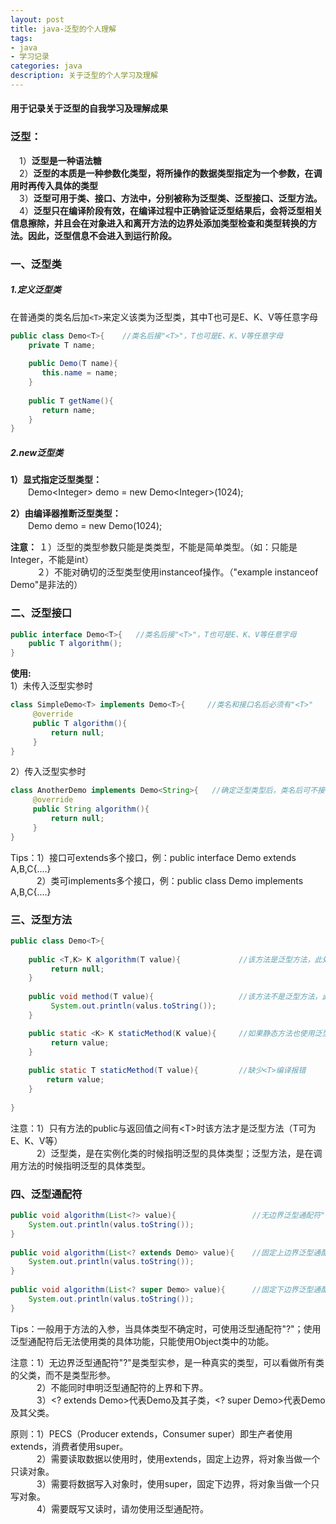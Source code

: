 ```yaml
---
layout: post
title: java-泛型的个人理解
tags: 
- java
- 学习记录
categories: java
description: 关于泛型的个人学习及理解
---
```

#### 用于记录关于泛型的自我学习及理解成果

<!-- more -->

### 泛型：
　1）**泛型是一种语法糖**  
　2）**泛型的本质是一种参数化类型，将所操作的数据类型指定为一个参数，在调用时再传入具体的类型**  
　3）**泛型可用于类、接口、方法中，分别被称为泛型类、泛型接口、泛型方法。**  
　4）**泛型只在编译阶段有效，在编译过程中正确验证泛型结果后，会将泛型相关信息擦除，并且会在对象进入和离开方法的边界处添加类型检查和类型转换的方法。因此，泛型信息不会进入到运行阶段。**

### 一、泛型类
##### 1.定义泛型类
在普通类的类名后加`<T>`来定义该类为泛型类，其中T也可是E、K、V等任意字母
```java
public class Demo<T>{    //类名后接"<T>"，T也可是E、K、V等任意字母
    private T name;
     
    public Demo(T name){
       this.name = name;
    }
     
    public T getName(){
       return name;
    }
}
```
##### 2.new泛型类
**1）显式指定泛型类型：**  
　　Demo&lt;Integer> demo = new Demo&lt;Integer>(1024);
    
**2）由编译器推断泛型类型：**  
　　Demo demo = new Demo(1024);   

**注意：** １）泛型的类型参数只能是类类型，不能是简单类型。（如：只能是Integer，不能是int）  
　　　２）不能对确切的泛型类型使用instanceof操作。（"example instanceof Demo<String>"是非法的）

### 二、泛型接口
```java
public interface Demo<T>{   //类名后接"<T>"，T也可是E、K、V等任意字母
    public T algorithm();
}
 ```
 **使用:**  
 1）未传入泛型实参时
```java
class SimpleDemo<T> implements Demo<T>{     //类名和接口名后必须有"<T>"
     @override
     public T algorithm(){
         return null;
     }
}
```
2）传入泛型实参时
```java
class AnotherDemo implements Demo<String>{   //确定泛型类型后，类名后可不接<String>
     @override
     public String algorithm(){
         return null;
     }
}
```
Tips：1）接口可extends多个接口，例：public interface Demo extends A,B,C{....}  
　　　2）类可implements多个接口，例：public class Demo implements A,B,C{....}
		  
### 三、泛型方法
```java
public class Demo<T>{
	
    public <T,K> K algorithm(T value){             //该方法是泛型方法，此处方法内的两个T代表同一种类型，他俩可以与泛型类中的T相同，也可不同。
         return null;
    }
	   
    public void method(T value){                   //该方法不是泛型方法，此处的T与泛型类中的T是同一种类型
         System.out.println(valus.toString());
    }

    public static <K> K staticMethod(K value){     //如果静态方法也使用泛型时，该静态方法必须申明为泛型方法，否则编译会报错
         return value;  
    }
    
    public static T staticMethod(T value){         //缺少<T>编译报错
        return value;  
    }
    
}
```
注意：1）只有方法的public与返回值之间有<T\>时该方法才是泛型方法（T可为E、K、V等）  
　　　2）泛型类，是在实例化类的时候指明泛型的具体类型；泛型方法，是在调用方法的时候指明泛型的具体类型。

### 四、泛型通配符
```java
public void algorithm(List<?> value){                 //无边界泛型通配符"<?>"
    System.out.println(valus.toString());
}
    
public void algorithm(List<? extends Demo> value){    //固定上边界泛型通配符"<? extends Demo>"
    System.out.println(valus.toString());
}
 
public void algorithm(List<? super Demo> value){      //固定下边界泛型通配符"<? super Demo>"
    System.out.println(valus.toString());
}
```
Tips：一般用于方法的入参，当具体类型不确定时，可使用泛型通配符"?"；使用泛型通配符后无法使用类的具体功能，只能使用Object类中的功能。
 
注意：1）无边界泛型通配符"?"是类型实参，是一种真实的类型，可以看做所有类的父类，而不是类型形参。  
　　　2）不能同时申明泛型通配符的上界和下界。  
　　　3）<? extends Demo>代表Demo及其子类，<? super Demo>代表Demo及其父类。

原则：1）PECS（Producer extends，Consumer super）即生产者使用extends，消费者使用super。  
　　　2）需要读取数据以使用时，使用extends，固定上边界，将对象当做一个只读对象。  
　　　3）需要将数据写入对象时，使用super，固定下边界，将对象当做一个只写对象。  
　　　4）需要既写又读时，请勿使用泛型通配符。 　